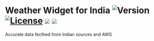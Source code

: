 # Weather Widget for India ![Version](https://img.shields.io/github/tag/pranjal2041/weatherwidget.svg) [![License](https://img.shields.io/github/license/pranjal2041/weatherWidget.svg?color=green)](https://github.com/Pranjal2041/weatherWidget/blob/master/LICENSE.txt) [![](https://img.shields.io/github/commits-since/pranjal2041/weatherWidget/v0.4.svg?color=informational)](https://github.com/Pranjal2041/weatherWidget/tree/02e2a294518bc173c1a63af669f6f0fde5d325ac) ![](https://img.shields.io/github/languages/top/pranjal2041/weatherWidget.svg?color=red)

Accurate data fecthed from Indian sources and AWS 
